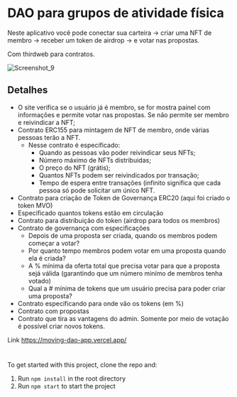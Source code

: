# DAO para grupos de atividade física

Neste aplicativo você pode conectar sua carteira → criar uma NFT de membro → receber um token de airdrop → e votar nas propostas.

Com thirdweb para contratos.

![Screenshot_9](https://user-images.githubusercontent.com/29384128/191643735-461a42ca-3646-48ab-acd8-289b9c3dcd23.png)

## **Detalhes**

- O site verifica se o usuário já é membro, se for mostra painel com informações e permite votar nas propostas. Se não permite ser membro e reivindicar a NFT;
- Contrato ERC155 para mintagem de NFT de membro, onde várias pessoas terão a NFT. 
  - Nesse contrato é especificado:
    - Quando as pessoas vão poder reivindicar seus NFTs;
    - Número máximo de NFTs distribuidas;
    - O preço do NFT (grátis);
    - Quantos NFTs podem ser reivindicados por transação;
    - Tempo de espera entre transações (infinito significa que cada pessoa só pode solicitar um único NFT.
- Contrato para criação de Token de Governança ERC20 (aqui foi criado o token MVO)
- Especificado quantos tokens estão em circulação
- Contrato para distribuição do token (airdrop para todos os membros)
- Contrato de governança com especificações
  - Depois de uma proposta ser criada, quando os membros podem começar a votar?
  - Por quanto tempo membros podem votar em uma proposta quando ela é criada?
  - A % mínima da oferta total que precisa votar para que a proposta sejá válida (garantindo que um número minímo de membros tenha votado)
  - Qual a # mínima de tokens que um usuário precisa para poder criar uma proposta?
- Contrato especificando para onde vão os tokens (em %)
- Contrato com propostas
- Contrato que tira as vantagens do admin. Somente por meio de votação é possível criar novos tokens.

Link https://moving-dao-app.vercel.app/

#
To get started with this project, clone the repo and:

1. Run `npm install` in the root directory
2. Run `npm start` to start the project

